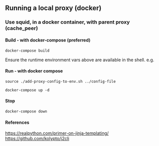 ## Running a local proxy (docker)

### Use squid, in a docker container, with parent proxy (cache_peer)

#### Build - with docker-compose (preferred)

    docker-compose build

Ensure the runtime environment vars above are available in the shell.
e.g.

#### Run - with docker compose

    source ./add-proxy-config-to-env.sh ../config-file

    docker-compose up -d

#### Stop
    
    docker-compose down




#### References
https://realpython.com/primer-on-jinja-templating/
https://github.com/kolypto/j2cli
